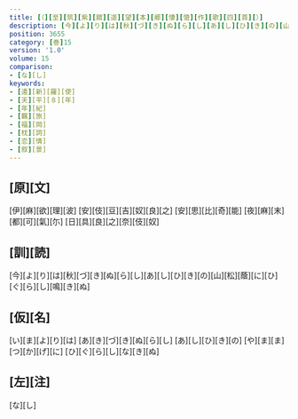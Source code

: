```yaml
---
title: [（][至][筑][紫][舘][遥][望][本][郷][悽][愴][作][歌][四][首][）]
description: [今][よ][り][は][秋][づ][き][ぬ][ら][し][あ][し][ひ][き][の][山][松][蔭][に][ひ][ぐ][ら][し][鳴][き][ぬ]
position: 3655
category: [巻]15
version: '1.0'
volume: 15
comparison:
- [な][し]
keywords:
- [遣][新][羅][使]
- [天][平][８][年]
- [年][紀]
- [羈][旅]
- [福][岡]
- [枕][詞]
- [恋][情]
- [叙][景]
---
```


## [原][文]

[伊][麻][欲][理][波] [安][伎][豆][吉][奴][良][之] [安][思][比][奇][能] [夜][麻][末][都][可][氣][尓] [日][具][良][之][奈][伎][奴]

## [訓][読]

[今][よ][り][は][秋][づ][き][ぬ][ら][し][あ][し][ひ][き][の][山][松][蔭][に][ひ][ぐ][ら][し][鳴][き][ぬ]

## [仮][名]

[い][ま][よ][り][は] [あ][き][づ][き][ぬ][ら][し] [あ][し][ひ][き][の] [や][ま][ま][つ][か][げ][に] [ひ][ぐ][ら][し][な][き][ぬ]

## [左][注]

[な][し]
